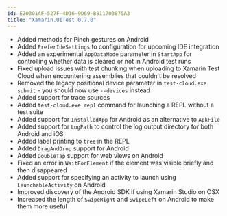```yaml
---
id: E20301AF-527F-4D16-9D69-B811703875A3
title: "Xamarin.UITest 0.7.0"
---
```


* Added methods for Pinch gestures on Android
* Added `PreferIdeSettings` to configuration for upcoming IDE integration
* Added an experimental `AppDataMode` parameter in `StartApp` for controlling whether data is cleared or not in Android test runs
* Fixed upload issues with test chunking when uploading to Xamarin Test Cloud when encountering assemblies that couldn't be resolved
* Removed the legacy positional device parameter in `test-cloud.exe submit` - you should now use `--devices` instead
* Added support for trace sources
* Added `test-cloud.exe repl` command for launching a REPL without a test suite
* Added support for `InstalledApp` for Android as an alternative to `ApkFile`
* Added support for `LogPath` to control the log output directory for both Android and iOS
* Added label printing to `tree` in the REPL
* Added `DragAndDrop` support for Android
* Added `DoubleTap` support for web views on Android
* Fixed an error in `WaitForElement` if the element was visible briefly and then disappeared
* Added support for specifying an activity to launch using `LaunchableActivity` on Android
* Improved discovery of the Android SDK if using Xamarin Studio on OSX
* Increased the length of `SwipeRight` and `SwipeLeft` on Android to make them more useful

